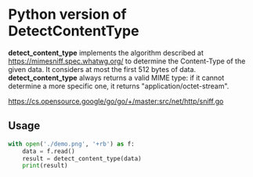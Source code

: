 # Python version of DetectContentType

**detect_content_type** implements the algorithm described at <https://mimesniff.spec.whatwg.org/> to determine the Content-Type of the given data. It considers at most the first 512 bytes of data. **detect_content_type** always returns a valid MIME type: if it cannot determine a more specific one, it returns "application/octet-stream".

<https://cs.opensource.google/go/go/+/master:src/net/http/sniff.go>

## Usage

```python
with open('./demo.png', '+rb') as f:
    data = f.read()
    result = detect_content_type(data)
    print(result)
```
